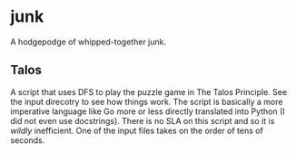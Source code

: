 # junk

A hodgepodge of whipped-together junk. 

## Talos

A script that uses DFS to play the puzzle game in The Talos Principle. See the
input direcotry to see how things work. The script is basically a more
imperative language like Go more or less directly translated into Python (I did
not even use docstrings). There is no SLA on this script and so it is _wildly_
inefficient. One of the input files takes on the order of tens of seconds.
